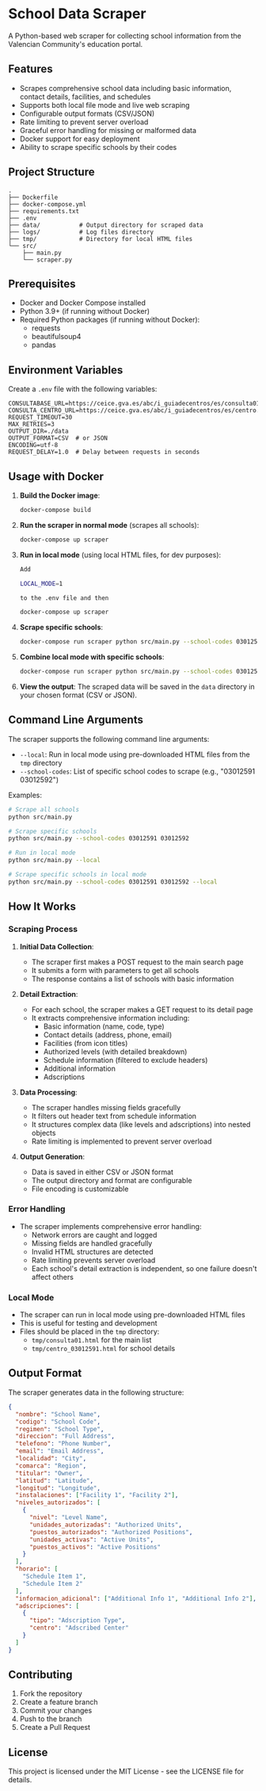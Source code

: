 # School Data Scraper

A Python-based web scraper for collecting school information from the Valencian Community's education portal.

## Features

- Scrapes comprehensive school data including basic information, contact details, facilities, and schedules
- Supports both local file mode and live web scraping
- Configurable output formats (CSV/JSON)
- Rate limiting to prevent server overload
- Graceful error handling for missing or malformed data
- Docker support for easy deployment
- Ability to scrape specific schools by their codes

## Project Structure

```
.
├── Dockerfile
├── docker-compose.yml
├── requirements.txt
├── .env
├── data/           # Output directory for scraped data
├── logs/           # Log files directory
├── tmp/            # Directory for local HTML files
└── src/
    ├── main.py
    └── scraper.py
```

## Prerequisites

- Docker and Docker Compose installed
- Python 3.9+ (if running without Docker)
- Required Python packages (if running without Docker):
  - requests
  - beautifulsoup4
  - pandas

## Environment Variables

Create a `.env` file with the following variables:

```env
CONSULTABASE_URL=https://ceice.gva.es/abc/i_guiadecentros/es/consulta01.asp
CONSULTA_CENTRO_URL=https://ceice.gva.es/abc/i_guiadecentros/es/centro.asp
REQUEST_TIMEOUT=30
MAX_RETRIES=3
OUTPUT_DIR=./data
OUTPUT_FORMAT=CSV  # or JSON
ENCODING=utf-8
REQUEST_DELAY=1.0  # Delay between requests in seconds
```

## Usage with Docker

1. **Build the Docker image**:
   ```bash
   docker-compose build
   ```

2. **Run the scraper in normal mode** (scrapes all schools):
   ```bash
   docker-compose up scraper
   ```

3. **Run in local mode** (using local HTML files, for dev purposes):
   ```bash
   Add 
   
   LOCAL_MODE=1

   to the .env file and then
   
   docker-compose up scraper
   ```

4. **Scrape specific schools**:
   ```bash
   docker-compose run scraper python src/main.py --school-codes 03012591 03012592
   ```

5. **Combine local mode with specific schools**:
   ```bash
   docker-compose run scraper python src/main.py --school-codes 03012591 03012592 --local
   ```

6. **View the output**:
   The scraped data will be saved in the `data` directory in your chosen format (CSV or JSON).

## Command Line Arguments

The scraper supports the following command line arguments:

- `--local`: Run in local mode using pre-downloaded HTML files from the `tmp` directory
- `--school-codes`: List of specific school codes to scrape (e.g., "03012591 03012592")

Examples:
```bash
# Scrape all schools
python src/main.py

# Scrape specific schools
python src/main.py --school-codes 03012591 03012592

# Run in local mode
python src/main.py --local

# Scrape specific schools in local mode
python src/main.py --school-codes 03012591 03012592 --local
```

## How It Works

### Scraping Process

1. **Initial Data Collection**:
   - The scraper first makes a POST request to the main search page
   - It submits a form with parameters to get all schools
   - The response contains a list of schools with basic information

2. **Detail Extraction**:
   - For each school, the scraper makes a GET request to its detail page
   - It extracts comprehensive information including:
     - Basic information (name, code, type)
     - Contact details (address, phone, email)
     - Facilities (from icon titles)
     - Authorized levels (with detailed breakdown)
     - Schedule information (filtered to exclude headers)
     - Additional information
     - Adscriptions

3. **Data Processing**:
   - The scraper handles missing fields gracefully
   - It filters out header text from schedule information
   - It structures complex data (like levels and adscriptions) into nested objects
   - Rate limiting is implemented to prevent server overload

4. **Output Generation**:
   - Data is saved in either CSV or JSON format
   - The output directory and format are configurable
   - File encoding is customizable

### Error Handling

- The scraper implements comprehensive error handling:
  - Network errors are caught and logged
  - Missing fields are handled gracefully
  - Invalid HTML structures are detected
  - Rate limiting prevents server overload
  - Each school's detail extraction is independent, so one failure doesn't affect others

### Local Mode

- The scraper can run in local mode using pre-downloaded HTML files
- This is useful for testing and development
- Files should be placed in the `tmp` directory:
  - `tmp/consulta01.html` for the main list
  - `tmp/centro_03012591.html` for school details

## Output Format

The scraper generates data in the following structure:

```json
{
  "nombre": "School Name",
  "codigo": "School Code",
  "regimen": "School Type",
  "direccion": "Full Address",
  "telefono": "Phone Number",
  "email": "Email Address",
  "localidad": "City",
  "comarca": "Region",
  "titular": "Owner",
  "latitud": "Latitude",
  "longitud": "Longitude",
  "instalaciones": ["Facility 1", "Facility 2"],
  "niveles_autorizados": [
    {
      "nivel": "Level Name",
      "unidades_autorizadas": "Authorized Units",
      "puestos_autorizados": "Authorized Positions",
      "unidades_activas": "Active Units",
      "puestos_activos": "Active Positions"
    }
  ],
  "horario": [
    "Schedule Item 1",
    "Schedule Item 2"
  ],
  "informacion_adicional": ["Additional Info 1", "Additional Info 2"],
  "adscripciones": [
    {
      "tipo": "Adscription Type",
      "centro": "Adscribed Center"
    }
  ]
}
```

## Contributing

1. Fork the repository
2. Create a feature branch
3. Commit your changes
4. Push to the branch
5. Create a Pull Request

## License

This project is licensed under the MIT License - see the LICENSE file for details.

